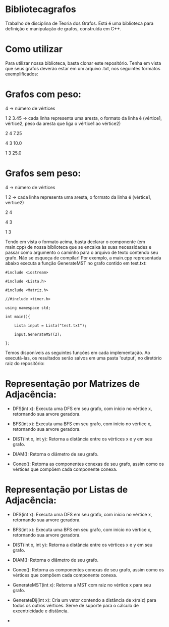 # Bibliotecagrafos
Trabalho de disciplina de Teoria dos Grafos. Está é uma biblioteca para definição e manipulação de grafos, construída em C++.


# Como utilizar
Para utilizar nossa biblioteca, basta clonar este repositório. Tenha em vista que seus grafos deverão estar em um arquivo .txt, nos seguintes formatos exemplificados:

# Grafos com peso:

4 -> número de vértices 

1 2 3.45 -> cada linha representa uma aresta, o formato da linha é (vértice1, vértice2, peso da aresta que liga o vértice1 ao vértice2)

2 4 7.25

4 3 10.0

1 3 25.0


# Grafos sem peso:

4 -> número de vértices

1 2 -> cada linha representa uma aresta, o formato da linha é (vértice1, vértice2)

2 4

4 3

1 3


Tendo em vista o formato acima, basta declarar o componente (em main.cpp) de nossa biblioteca que se encaixa às suas necessidades e passar como argumento o caminho para o arquivo de texto contendo seu grafo. Não se esqueça de compilar! Por exemplo, a main.cpp representada abaixo executa a função GenerateMST no grafo contido em test.txt:


    
    #include <iostream>

    #include <Lista.h>

    #include <Matriz.h>

    //#include <timer.h>

    using namespace std;

    int main(){

        Lista input = Lista("test.txt");

        input.GenerateMST(2);

    };
    
Temos disponíveis as seguintes funções em cada implementação. Ao executá-las, os resultados serão salvos em uma pasta 'output', no diretório raiz do repositório:

# Representação por Matrizes de Adjacência:

* DFS(int x): Executa uma DFS em seu grafo, com início no vértice x, retornando sua arvore geradora.

* BFS(int x): Executa uma BFS em seu grafo, com início no vértice x, retornando sua arvore geradora.

* DIST(int x, int y): Retorna a distância entre os vértices x e y em seu grafo.

* DIAM(): Retorna o diâmetro de seu grafo.

* Conex(): Retorna as componentes conexas de seu grafo, assim como os vértices que compôem cada componente conexa.


# Representação por Listas de Adjacência:

* DFS(int x): Executa uma DFS em seu grafo, com início no vértice x, retornando sua arvore geradora.

* BFS(int x): Executa uma BFS em seu grafo, com início no vértice x, retornando sua arvore geradora.

* DIST(int x, int y): Retorna a distância entre os vértices x e y em seu grafo.

* DIAM(): Retorna o diâmetro de seu grafo.

* Conex(): Retorna as componentes conexas de seu grafo, assim como os vértices que compôem cada componente conexa.

* GenerateMST(int x): Retorna a MST com raiz no vértice x para seu grafo.

* GenerateDij(int x): Cria um vetor contendo a distância de x(raiz) para todos os outros vértices. Serve de suporte para o cálculo de excentricidade e distância.

* 
      
